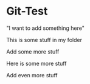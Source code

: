 Git-Test
========

"I want to add something here"

This is some stuff in my folder

Add some more stuff

Here is some more stuff

Add even more stuff